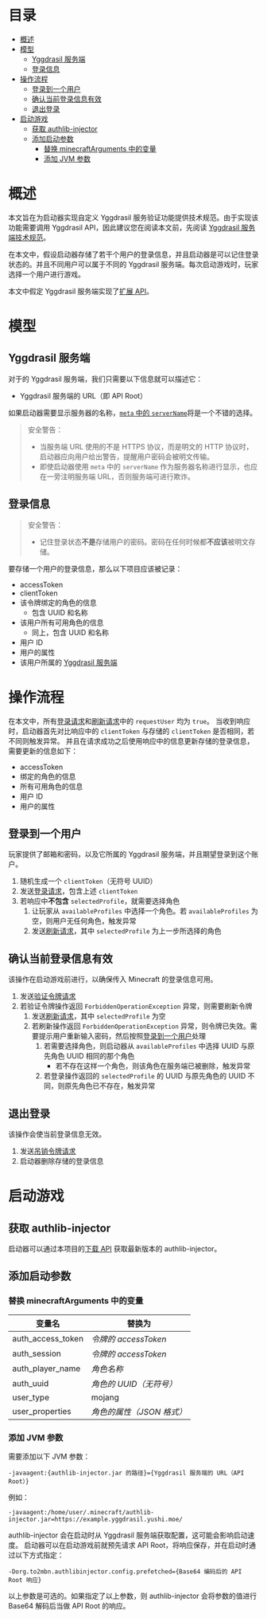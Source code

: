 <!-- START doctoc generated TOC please keep comment here to allow auto update -->
<!-- DON'T EDIT THIS SECTION, INSTEAD RE-RUN doctoc TO UPDATE -->
目录
=================

- [概述](#%E6%A6%82%E8%BF%B0)
- [模型](#%E6%A8%A1%E5%9E%8B)
  - [Yggdrasil 服务端](#yggdrasil-%E6%9C%8D%E5%8A%A1%E7%AB%AF)
  - [登录信息](#%E7%99%BB%E5%BD%95%E4%BF%A1%E6%81%AF)
- [操作流程](#%E6%93%8D%E4%BD%9C%E6%B5%81%E7%A8%8B)
  - [登录到一个用户](#%E7%99%BB%E5%BD%95%E5%88%B0%E4%B8%80%E4%B8%AA%E7%94%A8%E6%88%B7)
  - [确认当前登录信息有效](#%E7%A1%AE%E8%AE%A4%E5%BD%93%E5%89%8D%E7%99%BB%E5%BD%95%E4%BF%A1%E6%81%AF%E6%9C%89%E6%95%88)
  - [退出登录](#%E9%80%80%E5%87%BA%E7%99%BB%E5%BD%95)
- [启动游戏](#%E5%90%AF%E5%8A%A8%E6%B8%B8%E6%88%8F)
  - [获取 authlib-injector](#%E8%8E%B7%E5%8F%96-authlib-injector)
  - [添加启动参数](#%E6%B7%BB%E5%8A%A0%E5%90%AF%E5%8A%A8%E5%8F%82%E6%95%B0)
    - [替换 minecraftArguments 中的变量](#%E6%9B%BF%E6%8D%A2-minecraftarguments-%E4%B8%AD%E7%9A%84%E5%8F%98%E9%87%8F)
    - [添加 JVM 参数](#%E6%B7%BB%E5%8A%A0-jvm-%E5%8F%82%E6%95%B0)

<!-- END doctoc generated TOC please keep comment here to allow auto update -->

# 概述
本文旨在为启动器实现自定义 Yggdrasil 服务验证功能提供技术规范。由于实现该功能需要调用 Yggdrasil API，因此建议您在阅读本文前，先阅读 [Yggdrasil 服务端技术规范](https://github.com/yushijinhun/authlib-injector/wiki/Yggdrasil服务端技术规范)。

在本文中，假设启动器存储了若干个用户的登录信息，并且启动器是可以记住登录状态的。并且不同用户可以属于不同的 Yggdrasil 服务端。每次启动游戏时，玩家选择一个用户进行游戏。

本文中假定 Yggdrasil 服务端实现了[扩展 API](https://github.com/yushijinhun/authlib-injector/wiki/Yggdrasil服务端技术规范#扩展-api)。

# 模型

## Yggdrasil 服务端
对于的 Yggdrasil 服务端，我们只需要以下信息就可以描述它：
 * Yggdrasil 服务端的 URL（即 API Root）

如果启动器需要显示服务器的名称，[`meta` 中的 `serverName`](https://github.com/yushijinhun/authlib-injector/wiki/Yggdrasil服务端技术规范#服务端信息获取)将是一个不错的选择。

> 安全警告：
>   * 当服务端 URL 使用的不是 HTTPS 协议，而是明文的 HTTP 协议时，启动器应向用户给出警告，提醒用户密码会被明文传输。
>   * 即使启动器使用 `meta` 中的 `serverName` 作为服务器名称进行显示，也应在一旁注明服务端 URL，否则服务端可进行欺诈。

## 登录信息
> 安全警告：
>   * 记住登录状态**不是**存储用户的密码。密码在任何时候都**不应该**被明文存储。

要存储一个用户的登录信息，那么以下项目应该被记录：
 * accessToken
 * clientToken
 * 该令牌绑定的角色的信息
   * 包含 UUID 和名称
 * 该用户所有可用角色的信息
   * 同上，包含 UUID 和名称
 * 用户 ID
 * 用户的属性
 * 该用户所属的 [Yggdrasil 服务端](#yggdrasil-服务端)

# 操作流程
在本文中，所有[登录请求](https://github.com/yushijinhun/authlib-injector/wiki/Yggdrasil服务端技术规范#登录)和[刷新请求](https://github.com/yushijinhun/authlib-injector/wiki/Yggdrasil服务端技术规范#刷新)中的 `requestUser` 均为 `true`。
当收到响应时，启动器首先对比响应中的 `clientToken` 与存储的 `clientToken` 是否相同，若不同则触发异常。
并且在请求成功之后使用响应中的信息更新存储的登录信息，需要更新的信息如下：
 * accessToken
 * 绑定的角色的信息
 * 所有可用角色的信息
 * 用户 ID
 * 用户的属性

## 登录到一个用户
玩家提供了邮箱和密码，以及它所属的 Yggdrasil 服务端，并且期望登录到这个账户。

 1. 随机生成一个 `clientToken`（无符号 UUID）
 2. 发送[登录请求](https://github.com/yushijinhun/authlib-injector/wiki/Yggdrasil服务端技术规范#登录)，包含上述 `clientToken`
 3. 若响应中**不包含** `selectedProfile`，就需要选择角色
    1. 让玩家从 `availableProfiles` 中选择一个角色。若 `availableProfiles` 为空，则用户无任何角色，触发异常
    2. 发送[刷新请求](https://github.com/yushijinhun/authlib-injector/wiki/Yggdrasil服务端技术规范#刷新)，其中 `selectedProfile` 为上一步所选择的角色

## 确认当前登录信息有效
该操作在启动游戏前进行，以确保传入 Minecraft 的登录信息可用。

 1. 发送[验证令牌请求](https://github.com/yushijinhun/authlib-injector/wiki/Yggdrasil服务端技术规范#验证令牌)
 2. 若验证令牌操作返回 `ForbiddenOperationException` 异常，则需要刷新令牌
    1. 发送[刷新请求](https://github.com/yushijinhun/authlib-injector/wiki/Yggdrasil服务端技术规范#刷新)，其中 `selectedProfile` 为空
    2. 若刷新操作返回 `ForbiddenOperationException` 异常，则令牌已失效。需要提示用户重新输入密码，然后按照[登录到一个用户](#登录到一个用户)处理
	    1. 若需要选择角色，则启动器从 `availableProfiles` 中选择 UUID 与原先角色 UUID 相同的那个角色
            * 若不存在这样一个角色，则该角色在服务端已被删除，触发异常
	    1. 若登录操作返回的 `selectedProfile` 的 UUID 与原先角色的 UUID 不同，则原先角色已不存在，触发异常

## 退出登录
该操作会使当前登录信息无效。

 1. 发送[吊销令牌请求](https://github.com/yushijinhun/authlib-injector/wiki/Yggdrasil服务端技术规范#吊销令牌)
 2. 启动器删除存储的登录信息

# 启动游戏

## 获取 authlib-injector
启动器可以通过本项目的[下载 API](https://github.com/yushijinhun/authlib-injector/wiki/获取-authlib-injector) 获取最新版本的 authlib-injector。

## 添加启动参数

### 替换 minecraftArguments 中的变量
|变量名|替换为|
|------|------|
|auth_access_token|_令牌的 accessToken_|
|auth_session|_令牌的 accessToken_|
|auth_player_name|_角色名称_|
|auth_uuid|_角色的 UUID（无符号）_|
|user_type|mojang|
|user_properties|_角色的属性（JSON 格式）_|

### 添加 JVM 参数
需要添加以下 JVM 参数：
```
-javaagent:{authlib-injector.jar 的路径}={Yggdrasil 服务端的 URL（API Root）}
```

例如：

```
-javaagent:/home/user/.minecraft/authlib-injector.jar=https://example.yggdrasil.yushi.moe/
```

authlib-injector 会在启动时从 Yggdrasil 服务端获取配置，这可能会影响启动速度。
启动器可以在启动游戏前就预先请求 API Root，将响应保存，并在启动时通过以下方式指定：
```
-Dorg.to2mbn.authlibinjector.config.prefetched={Base64 编码后的 API Root 响应}
```
以上参数是可选的。如果指定了以上参数，则 authlib-injector 会将参数的值进行 Base64 解码后当做 API Root 的响应。
